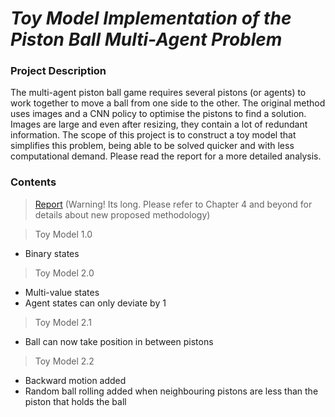 
# _Toy Model Implementation of the Piston Ball Multi-Agent Problem_

### Project Description 
The multi-agent piston ball game requires several pistons (or agents) to work together to move a ball from one side to the other. The original method uses images and a CNN policy to optimise the pistons to find a solution. Images are large and even after resizing, they contain a lot of redundant information. The scope of this project is to construct a toy model that simplifies this problem, being able to be solved quicker and with less computational demand. Please read the report for a more detailed analysis.
### Contents

> [Report](https://github.com/OJL96/Piston-Ball-Toy-Model/files/7219483/20316736_PHYS4037.pdf) (Warning! Its long. Please refer to Chapter 4 and beyond for details about new proposed methodology)  

> Toy Model 1.0 
* Binary states

> Toy Model 2.0
* Multi-value states
* Agent states can only deviate by 1

> Toy Model 2.1
* Ball can now take position in between pistons

> Toy Model 2.2
* Backward motion added
* Random ball rolling added when neighbouring pistons are less than the piston that holds the ball

